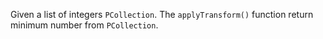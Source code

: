 Given a list of integers ```PCollection```. The ```applyTransform()``` function return minimum number from ```PCollection```.